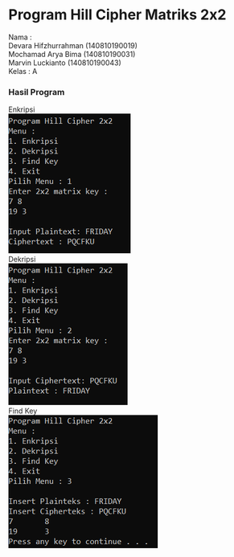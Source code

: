 # Program Hill Cipher Matriks 2x2

Nama  :</br> 
Devara Hifzhurrahman  (140810190019)</br>
Mochamad Arya Bima    (140810190031)</br>
Marvin Luckianto      (140810190043)</br>
Kelas : A</br>

### Hasil Program
Enkripsi</br>
![Alt text](/asset/encrypt.PNG?raw=true "Optional Title")
</br>Dekripsi</br>
![Alt text](/asset/decrypt.PNG?raw=true "Optional Title")
</br>Find Key</br>
![Alt text](/asset/findkey.PNG?raw=true "Optional Title")
